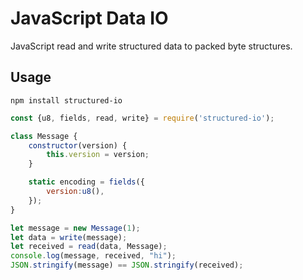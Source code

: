 # JavaScript Data IO #
JavaScript read and write structured data to packed byte structures.

## Usage ##

```
npm install structured-io
```

```JavaScript
const {u8, fields, read, write} = require('structured-io');

class Message {
    constructor(version) {
        this.version = version;
    }

    static encoding = fields({
        version:u8(),
    });
}

let message = new Message(1);
let data = write(message);
let received = read(data, Message);
console.log(message, received, "hi");
JSON.stringify(message) == JSON.stringify(received);
```
